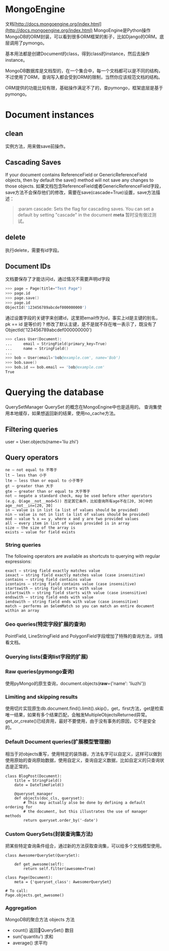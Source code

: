 # MongoEngine
文档[http://docs.mongoengine.org/index.html](http://docs.mongoengine.org/index.html)
MongoEngine是Python操作MongoDB的ORM封装，可以看到很多ORM框架的影子，比如Django的ORM。底层调用了pymongo。

基本用法都是创建Document的class，得到class的instance，然后去操作instance。

MongoDB数据库是文档型的，在一个集合中，每一个文档都可以是不同的结构，不过使用了ORM，查询写入都会受到ORM的限制，当然你应该规范文档的结构。

ORM提供的功能比较有限，基础操作满足不了的，查pymongo，框架底层是基于pymongo。

# Document instances

## clean
实例方法，用来做save前操作。

## Cascading Saves
If your document contains ReferenceField or GenericReferenceField objects, then by default the save() method will not save any changes to those objects. 
如果文档包含ReferenceField或者GenericReferenceField字段，save方法不会保存他们的修改，需要在save(cascade=True)设置，save方法描述：
>:param cascade: Sets the flag for cascading saves.  You can set a default by setting "cascade" in the document __meta__
暂时没有做过测试。

## delete
执行delete，需要有id字段。

## Document IDs

文档要保存了才能访问id，通过情况不需要声明id字段
```s
>>> page = Page(title="Test Page")
>>> page.id
>>> page.save()
>>> page.id
ObjectId('123456789abcdef000000000')
```

通过设置字段的关键字来创建id，这里把email作为id，事实上id是主键的别名，pk == id 是等价的
? 修改了默认主键，是不是就不存在唯一表示了，既没有了ObjectId('123456789abcdef000000000')
```s
>>> class User(Document):
...     email = StringField(primary_key=True)
...     name = StringField()
...
>>> bob = User(email='bob@example.com', name='Bob')
>>> bob.save()
>>> bob.id == bob.email == 'bob@example.com'
True
```

# Querying the database
QuerySetManager QuerySet 的概念在MongoEngine中也是适用的。
查询集使用本地缓存，如果想返回新的结果，使用no_cache方法。

## Filtering queries
user = User.objects(name='liu zhi')

## Query operators
```
ne – not equal to 不等于
lt – less than 小于
lte – less than or equal to 小于等于
gt – greater than 大于
gte – greater than or equal to 大于等于
not – negate a standard check, may be used before other operators (e.g. Q(age__not__mod=5)) 否定其它条件，比如查询所有age不在[20, 30]中的 age__not__in=[20, 30]
in – value is in list (a list of values should be provided)
nin – value is not in list (a list of values should be provided)
mod – value % x == y, where x and y are two provided values
all – every item in list of values provided is in array
size – the size of the array is
exists – value for field exists
```

### String queries
The following operators are available as shortcuts to querying with regular expressions:

```
exact – string field exactly matches value
iexact – string field exactly matches value (case insensitive)
contains – string field contains value
icontains – string field contains value (case insensitive)
startswith – string field starts with value
istartswith – string field starts with value (case insensitive)
endswith – string field ends with value
iendswith – string field ends with value (case insensitive)
match – performs an $elemMatch so you can match an entire document within an array
```

### Geo queries(特定字段扩展的查询)
PointField, LineStringField and PolygonField字段增加了特殊的查询方法，详情看文档。

### Querying lists(查询list字段的扩展)

### Raw queries(pymongo查询)
使用pyMongo的原生查询，document.objects(__raw__={'name': 'liuzhi'})

### Limiting and skipping results
使用切片实现原生db.document.find().limit().skip()，get，first方法，get是检索唯一结果，如果有多个结果匹配，会触发MultipleObjectsReturned异常。get_or_create()已经弃用，最好不要使用，由于没有事务的原因，它不是安全的。

### Default Document queries(扩展模型管理器)
相当于对objects重写，使用特定的装饰器，方法名字可以自定义，这样可以做到使用原始的查询原始数据，使用自定义，查询自定义数据，比如自定义的只查询状态是正常的。
```
class BlogPost(Document):
    title = StringField()
    date = DateTimeField()

    @queryset_manager
    def objects(doc_cls, queryset):
        # This may actually also be done by defining a default ordering for
        # the document, but this illustrates the use of manager methods
        return queryset.order_by('-date')
```

### Custom QuerySets(封装查询集方法)
把某些特定查询条件组合，通过新的方法获取查询集，可以给多个文档模型使用。
```
class AwesomerQuerySet(QuerySet):

    def get_awesome(self):
        return self.filter(awesome=True)

class Page(Document):
    meta = {'queryset_class': AwesomerQuerySet}

# To call:
Page.objects.get_awesome()
```

### Aggregation
MongoDB的聚合方法
objects 方法
- count() 返回QuerySet() 数目
- sun('quantitu') 求和
- average() 求平均


